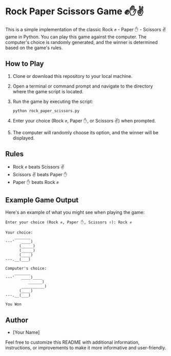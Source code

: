 
# Rock  Paper  Scissors  Game ✊✋✌️

This is a simple implementation of the classic Rock ✊ - Paper ✋ - Scissors ✌️ game in Python. You can play this game against the computer. The computer's choice is randomly generated, and the winner is determined based on the game's rules.

## How to Play

1. Clone or download this repository to your local machine.

2. Open a terminal or command prompt and navigate to the directory where the game script is located.

3. Run the game by executing the script:

    ```
    python rock_paper_scissors.py
    ```

4. Enter your choice (Rock ✊, Paper ✋, or Scissors ✌️) when prompted.

5. The computer will randomly choose its option, and the winner will be displayed.

## Rules

- Rock ✊ beats Scissors ✌️
- Scissors ✌️ beats Paper ✋
- Paper ✋ beats Rock ✊

## Example Game Output

Here's an example of what you might see when playing the game:

```
Enter your choice (Rock ✊, Paper ✋, Scissors ✌️): Rock ✊

Your choice:
    _______
---'   ____) 
      (_____)
      (_____)
      (____)
---.__(___)

Computer's choice:
    _______
---'   ____)____
          ______)
       __________)
      (____)
---.__(___)

You Won
```

## Author

- [Your Name]

Feel free to customize this README with additional information, instructions, or improvements to make it more informative and user-friendly.
